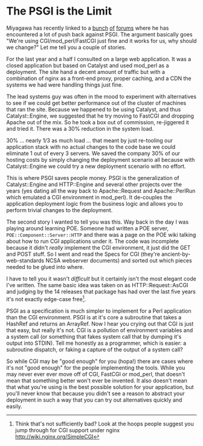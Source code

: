 # The PSGI is the Limit

Miyagawa has recently linked to a [bunch](http://bit.ly/j4q5oJ) [of](http://perlmonks.org/index.pl?node_id=903569) [forums](http://bit.ly/lk9ZnO) where he has encountered a lot of push back against PSGI. The argument basically goes "We're using CGI/mod_perl/FastCGI just fine and it works for us, why should we change?" Let me tell you a couple of stories.

For the last year and a half I consulted on a large web application. It was a closed application but based on Catalyst and used mod_perl as a deployment. The site hand a decent amount of traffic but with a combination of nginx as a front-end proxy, proper caching, and a CDN the systems we had were handling things just fine. 

The lead systems guy was often in the mood to experiment with alternatives to see if we could get better performance out of the cluster of machines that ran the site. Because we happened to be using Catalyst, and thus Catalyst::Engine, we suggested that he try moving to FastCGI and dropping Apache out of the mix. So he took a box out of commission, re-jiggered it and tried it. There was a 30% reduction in the system load. 

30% … nearly 1/3 as much load … that meant by just re-tooling our application stack with no actual changes to the code base we could eliminate 1 out of every 3 servers. We saved the company 30% of our hosting costs by simply changing the deployment scenario all because with Catalyst::Engine we could try a new deployment scenario with no effort.

This is where PSGI saves people money. PSGI is the generalization of Catalyst::Engine and HTTP::Engine and several other projects over the years (yes dating all the way back to Apache::Request and Apache::PerlRun which emulated a CGI environment in mod_perl). It de-couples the application deployment logic from the business logic and allows you to perform trivial changes to the deployment.

The second story I wanted to tell you was this. Way back in the day I was playing around learning POE. Someone had written a POE server, `POE::Component::Server::HTTP` and there was a page on the POE wiki talking about how to run CGI applications under it. The code was incomplete because it didn't *really* implement the CGI environment, it just did the GET and POST stuff.
So I went and read the Specs for CGI (they're ancient-by-web-standards NCSA webserver documents) and sorted out which pieces needed to be glued into where.

I have to tell you it wasn't *difficult* but it certainly isn't the most elegant code I've written. The same basic idea was taken on as HTTP::Request::AsCGI and judging by the 14 releases that package has had over the last five years it's not exactly edge-case free[^1].  

PSGI as a specification is much simpler to implement for a Perl application than the CGI environment. PSGI is at it's core a subroutine that takes a HashRef and returns an ArrayRef.
Now I hear you crying out that CGI is just that easy, but really it's not. CGI is a pollution of environment variables and a system call (or something that fakes system call that by dumping it's output into STDIN). Tell me honestly as a programmer, which is easier: a subroutine dispatch, or faking a capture of the output of a system call?

So while CGI may be "good enough" for you (hopa!) there are cases where it's not "good enough" for the people implementing the tools. While you may never ever ever move off of CGI, FastCGI or mod_perl, that doesn't mean that something better won't ever be invented. It also doesn't mean that what you're using is the best possible solution for your application, but you'll never know that because you didn't see a reason to abstract your deployment in such a way that you can try out alternatives quickly and easily.

[^1]: Think that's not sufficiently bad? Look at the hoops people suggest you jump through for CGI support under nginx http://wiki.nginx.org/SimpleCGI
